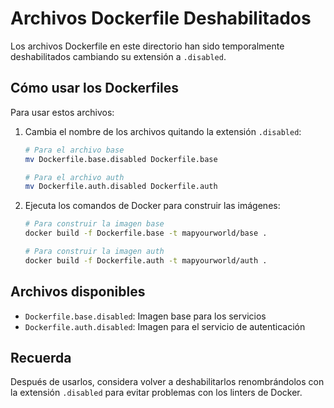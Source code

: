 # Archivos Dockerfile Deshabilitados

Los archivos Dockerfile en este directorio han sido temporalmente deshabilitados cambiando su extensión a `.disabled`.

## Cómo usar los Dockerfiles

Para usar estos archivos:

1. Cambia el nombre de los archivos quitando la extensión `.disabled`:
   ```bash
   # Para el archivo base
   mv Dockerfile.base.disabled Dockerfile.base
   
   # Para el archivo auth
   mv Dockerfile.auth.disabled Dockerfile.auth
   ```

2. Ejecuta los comandos de Docker para construir las imágenes:
   ```bash
   # Para construir la imagen base
   docker build -f Dockerfile.base -t mapyourworld/base .
   
   # Para construir la imagen auth
   docker build -f Dockerfile.auth -t mapyourworld/auth .
   ```

## Archivos disponibles

- `Dockerfile.base.disabled`: Imagen base para los servicios
- `Dockerfile.auth.disabled`: Imagen para el servicio de autenticación

## Recuerda

Después de usarlos, considera volver a deshabilitarlos renombrándolos con la extensión `.disabled` para evitar problemas con los linters de Docker. 